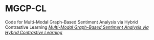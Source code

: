 # MGCP-CL
Code for Multi-Modal Graph-Based Sentiment Analysis via Hybrid Contrastive Learning
*[Multi-Modal Graph-Based Sentiment Analysis via Hybrid Contrastive Learning](https://ieeexplore.ieee.org/abstract/document/10729439)*
